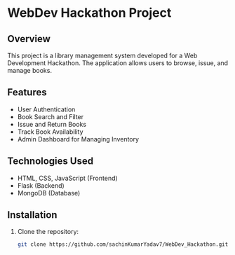 # WebDev Hackathon Project

## Overview
This project is a library management system developed for a Web Development Hackathon. The application allows users to browse, issue, and manage books.

## Features
- User Authentication
- Book Search and Filter
- Issue and Return Books
- Track Book Availability
- Admin Dashboard for Managing Inventory

## Technologies Used
- HTML, CSS, JavaScript (Frontend)
- Flask (Backend)
- MongoDB (Database)

## Installation
1. Clone the repository:
   ```bash
   git clone https://github.com/sachinKumarYadav7/WebDev_Hackathon.git
